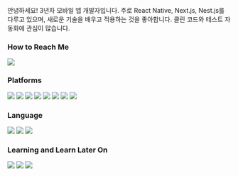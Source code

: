 안녕하세요! 3년차 모바일 앱 개발자입니다. 주로 React Native, Next.js, Nest.js를 다루고 있으며, 새로운 기술을 배우고 적용하는 것을 좋아합니다. 클린 코드와 테스트 자동화에 관심이 많습니다.

### How to Reach Me

<a href="mailto:drgvyhn@gmail.com" target="_blank"><img src="https://img.shields.io/badge/Gmail-EA4335?style=flat-square&logo=Gmail&logoColor=white"/></a>

### Platforms

<p>
  <img src="https://img.shields.io/badge/Android-3DDC84?style=flat-square&logo=Android&logoColor=white"/>
  <img src="https://img.shields.io/badge/iOS-000000?style=flat-square&logo=iOS&logoColor=white"/>
  <img src="https://img.shields.io/badge/ReactNative-61DAFB?style=flat-square&logo=React&logoColor=black"/>
  <img src="https://img.shields.io/badge/Next.js-000000?style=flat-square&logo=next.js&logoColor=white"/>
  <img src="https://img.shields.io/badge/NestJS-E0234E?style=flat-square&logo=nestjs&logoColor=white"/>
  <img src="https://img.shields.io/badge/MySQL-4479A1?style=flat-square&logo=MySQL&logoColor=black"/>
  <img src="https://img.shields.io/badge/Microsoft Azure-0078D4?style=flat-square&logo=Microsoft Azure&logoColor=black"/>
  <img src="https://img.shields.io/badge/Amazon AWS-232F3E?style=flat-square&logo=Amazon AWS&logoColor=black"/>
</p>

### Language

<p>
  <img src="https://img.shields.io/badge/JavaScript-F7DF1E?style=flat-square&logo=JavaScript&logoColor=black"/>
  <img src="https://img.shields.io/badge/Kotlin-7F52FF?style=flat-square&logo=Kotlin&logoColor=white"/>
  <img src="https://img.shields.io/badge/Python-3776AB?style=flat-square&logo=Python&logoColor=white"/>
</p>

### Learning and Learn Later On

<p>
  <img src="https://img.shields.io/badge/JavaScript-F7DF1E?style=flat-square&logo=JavaScript&logoColor=black"/>
  <img src="https://img.shields.io/badge/ReactNative-61DAFB?style=flat-square&logo=React&logoColor=black"/>
  <img src="https://img.shields.io/badge/TypeScript-3178C6?style=flat-square&logo=TypeScript&logoColor=black"/>
</p>

